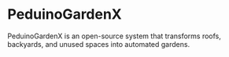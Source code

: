 # PeduinoGardenX

PeduinoGardenX is an open-source system that transforms roofs, backyards, and unused spaces into automated gardens.
